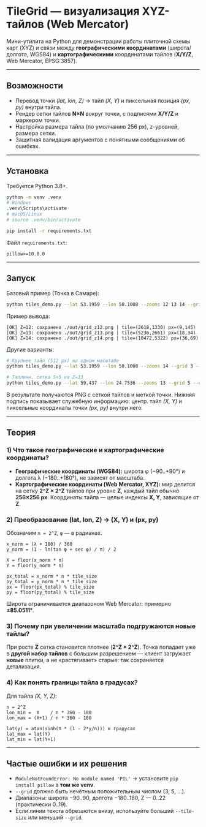 # TileGrid — визуализация XYZ-тайлов (Web Mercator)

Мини-утилита на Python для демонстрации работы плиточной схемы карт (XYZ) и связи
между **географическими координатами** (широта/долгота, WGS84) и **картографическими**
координатами тайлов (**X/Y/Z**, Web Mercator, EPSG:3857).

---

## Возможности
- Перевод точки *(lat, lon, Z)* → тайл *(X, Y)* и пиксельная позиция *(px, py)* внутри тайла.
- Рендер сетки тайлов **N×N** вокруг точки, с подписями **X/Y/Z** и маркером точки.
- Настройка размера тайла (по умолчанию 256 px), z-уровней, размера сетки.
- Защитная валидация аргументов с понятными сообщениями об ошибках.

---

## Установка
Требуется Python 3.8+.
```bash
python -m venv .venv
# Windows
.venv\Scripts\activate
# macOS/Linux
# source .venv/bin/activate

pip install -r requirements.txt
```
Файл `requirements.txt`:
```
pillow>=10.0.0
```

---

## Запуск
Базовый пример (Точка в Самаре):
```bash
python tiles_demo.py --lat 53.1959 --lon 50.1008 --zooms 12 13 14 --grid 3 --out ./out
```
Пример вывода:
```
[OK] Z=12: сохранено ./out/grid_z12.png | tile=(2618,1330) px=(9,145)
[OK] Z=13: сохранено ./out/grid_z13.png | tile=(5236,2661) px=(18,34)
[OK] Z=14: сохранено ./out/grid_z14.png | tile=(10472,5322) px=(36,69)
```

Другие варианты:
```bash
# Крупнее тайл (512 px) на одном масштабе
python tiles_demo.py --lat 53.1959 --lon 50.1008 --zooms 14 --grid 3 --tile-size 512 --out ./out_bigtiles

# Таллинн, сетка 5×5 на Z=13
python tiles_demo.py --lat 59.437 --lon 24.7536 --zooms 13 --grid 5 --out ./out_tallinn
```

В результате получаются PNG с сеткой тайлов и меткой точки.
Нижняя подпись показывает служебную информацию: центр. тайл *(X, Y)* и пиксельные координаты точки *(px, py)* внутри него.

---

## Теория 

### 1) Что такое географические и картографические координаты?
- **Географические координаты (WGS84):** широта φ (−90..+90°) и долгота λ (−180..+180°), не зависят от масштаба.
- **Картографические координаты (Web Mercator, XYZ):** мир делится на сетку **2^Z × 2^Z** тайлов при уровне **Z**,
  каждый тайл обычно **256×256 px**. Координаты тайла — целые индексы **X, Y**, зависящие от **Z**.

### 2) Преобразование (lat, lon, Z) → (X, Y) и (px, py)
Обозначим `n = 2^Z`, `φ` — в радианах.
```
x_norm = (λ + 180) / 360
y_norm = (1 - ln(tan φ + sec φ) / π) / 2

X = floor(x_norm * n)
Y = floor(y_norm * n)

px_total = x_norm * n * tile_size
py_total = y_norm * n * tile_size
px = floor(px_total) % tile_size
py = floor(py_total) % tile_size
```
Широта ограничивается диапазоном Web Mercator: примерно **±85.0511°**.

### 3) Почему при увеличении масштаба подгружаются новые тайлы?
При росте **Z** сетка становится плотнее (**2^Z × 2^Z**). Точка попадает уже в **другой набор тайлов** с большим
разрешением — клиент загружает **новые** плитки, а не «растягивает» старые: так сохраняется детализация.

### 4) Как понять границы тайла в градусах?
Для тайла *(X, Y, Z)*:
```
n = 2^Z
lon_min =  X    / n * 360 - 180
lon_max = (X+1) / n * 360 - 180

lat(y) = atan(sinh(π * (1 - 2*y/n))) в градусах
lat_max = lat(Y)
lat_min = lat(Y+1)
```

---

## Частые ошибки и их решения
- `ModuleNotFoundError: No module named 'PIL'` → установите `pip install pillow` в **том же venv**.
- `--grid` должно быть нечётным положительным числом (3, 5, …).
- Диапазоны: широта −90..90, долгота −180..180, Z — 0..22 (практически 0..19).
- Если линии текста обрезаются внизу, используйте больший `--tile-size` или меньший `--grid`.



